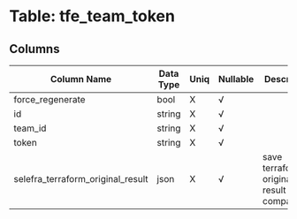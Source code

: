 # Table: tfe_team_token

## Columns 

|  Column Name   |  Data Type  | Uniq | Nullable | Description | 
|  ----  | ----  | ----  | ----  | ---- | 
| force_regenerate | bool | X | √ |  | 
| id | string | X | √ |  | 
| team_id | string | X | √ |  | 
| token | string | X | √ |  | 
| selefra_terraform_original_result | json | X | √ | save terraform original result for compatibility | 


